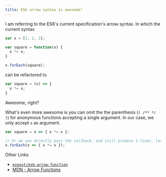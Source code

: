 ```yaml
---
title: ES6 arrow syntax is awesome!
---
```


I am referring to the ES6's current specification's arrow syntax. In which the current syntax 

```js
var x = [1, 2, 3];

var square = function(x) {
  x *= x;
}

x.forEach(square);
```

can be refactored to

```js
var square = (x) => {
  x *= x;
}
```

Awesome, right?

What's even more awesome is you can omit the the parenthesis (```( /** */ )```) for anonymous functions accepting a single argument. In our case, we only accept ```x``` as argument.


```js
var square = x => { x *= x };

// Or we can directly pass the callback, and still produce 1-liner, less, beautiful code.
x.forEach(x => { x *= x });
```

Other Links

- [```esnext/es6-arrow-function```](https://github.com/esnext/es6-arrow-function)
- [MDN - Arrow Functions](https://developer.mozilla.org/en-US/docs/Web/JavaScript/Reference/Functions/Arrow_functions)
